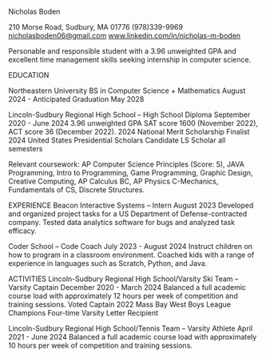 Nicholas Boden


210 Morse Road, Sudbury, MA 01776
(978)339-9969  
nicholasboden06@gmail.com
www.linkedin.com/in/nicholas-m-boden

Personable and responsible student with a 3.96 unweighted GPA and excellent time management skills seeking internship in computer science.

EDUCATION

Northeastern University
BS in Computer Science + Mathematics
August 2024 - Anticipated Graduation May 2028

Lincoln-Sudbury Regional High School – High School Diploma
September 2020 - June 2024
3.96 unweighted GPA 
SAT score 1600 (November 2022), ACT score 36 (December 2022).
2024 National Merit Scholarship Finalist
2024 United States Presidential Scholars Candidate
LS Scholar all semesters

Relevant coursework: AP Computer Science Principles (Score: 5), JAVA Programming, Intro to Programming, Game Programming,
 Graphic Design, Creative Computing, AP Calculus BC, AP Physics C-Mechanics, Fundamentals of CS, Discrete Structures.

EXPERIENCE
Beacon Interactive Systems – Intern
August 2023
Developed and organized project tasks for a US Department of Defense-contracted company. Tested data analytics software for bugs and analyzed task efficacy. 

Coder School – Code Coach
July 2023 - August 2024
Instruct children on how to program in a classroom environment. Coached kids with a range of experience in languages such as Scratch, Python, and Java. 

ACTIVITIES
Lincoln-Sudbury Regional High School/Varsity Ski Team –  Varsity Captain
December 2020 - March 2024 
Balanced a full academic course load with approximately 12 hours per week of competition and training sessions.
Voted Captain
2022 Mass Bay West Boys League Champions
Four-time Varsity Letter Recipient

Lincoln-Sudbury Regional High School/Tennis Team – Varsity Athlete
April 2021 - June 2024 
Balanced a full academic course load with approximately 10 hours per week of competition and training sessions.




